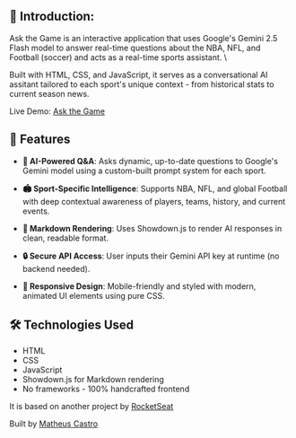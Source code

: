 ## 📝 Introduction:
Ask the Game is an interactive application that uses Google's Gemini 2.5 Flash model to answer real-time questions about the NBA, NFL, and Football (soccer) and acts as a real-time sports assistant. \

Built with HTML, CSS, and JavaScript, it serves as a conversational AI assitant tailored to each sport's unique context - from historical stats to current season news. 

Live Demo: <a href="https://askthegame.netlify.app">Ask the Game</a>

## 🚀 Features
- **🧠 AI-Powered Q&A**: Asks dynamic, up-to-date questions to Google's Gemini model using a custom-built prompt system for each sport.

- **🏟️ Sport-Specific Intelligence**: Supports NBA, NFL, and global Football with deep contextual awareness of players, teams, history, and current events.

- **💬 Markdown Rendering**: Uses Showdown.js to render AI responses in clean, readable format.

- **🔒 Secure API Access**: User inputs their Gemini API key at runtime (no backend needed).

- **🎨 Responsive Design**: Mobile-friendly and styled with modern, animated UI elements using pure CSS.

## 🛠️ Technologies Used
- HTML
- CSS
- JavaScript
- Showdown.js for Markdown rendering
- No frameworks - 100% handcrafted frontend


It is based on another project by <a href="https://app.rocketseat.com.br/">RocketSeat</a> 

Built by <a href="https://www.linkedin.com/in/matheusddcastro/">Matheus Castro</a>